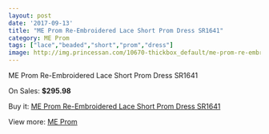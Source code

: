 ```yaml
---
layout: post
date: '2017-09-13'
title: "ME Prom Re-Embroidered Lace Short Prom Dress SR1641"
category: ME Prom
tags: ["lace","beaded","short","prom","dress"]
image: http://img.princessan.com/10670-thickbox_default/me-prom-re-embroidered-lace-short-prom-dress-sr1641.jpg
---
```

ME Prom Re-Embroidered Lace Short Prom Dress SR1641

On Sales: **$295.98**
<a href="https://www.princessan.com/en/me-prom/4674-me-prom-re-embroidered-lace-short-prom-dress-sr1641.html"><amp-img layout="responsive" width="600" height="600" src="//img.princessan.com/10670-thickbox_default/me-prom-re-embroidered-lace-short-prom-dress-sr1641.jpg" alt="ME Prom Re-Embroidered Lace Short Prom Dress SR1641 0" /></a>

Buy it: [ME Prom Re-Embroidered Lace Short Prom Dress SR1641](https://www.princessan.com/en/me-prom/4674-me-prom-re-embroidered-lace-short-prom-dress-sr1641.html "ME Prom Re-Embroidered Lace Short Prom Dress SR1641")

View more: [ME Prom](https://www.princessan.com/en/33-me-prom "ME Prom")